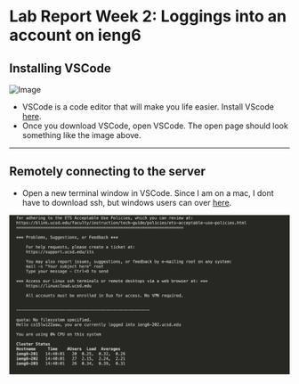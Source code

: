 # Lab Report Week 2: Loggings into an account on ieng6 

## Installing VSCode 

![Image](images/vscode_open)
* VSCode is a code editor that will make you life easier. Install VScode [here](https://code.visualstudio.com/). 
* Once you download VSCode, open VSCode. The open page should look something like the image above. 

---

## Remotely connecting to the server
* Open a new terminal window in VSCode. Since I am on a mac, I dont have to download ssh, but windows users can over [here](https://docs.microsoft.com/en-us/windows-server/administration/openssh/openssh_install_firstuse).

![Image](images/sshworking.png)
